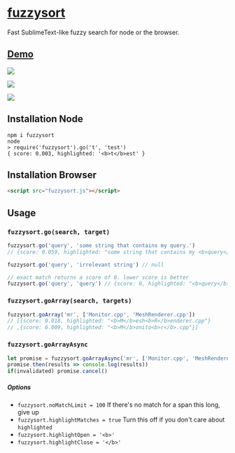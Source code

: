 # [fuzzysort](https://raw.github.com/farzher/fuzzysort/master/fuzzysort.js)

Fast SublimeText-like fuzzy search for node or the browser.



## [Demo](https://rawgit.com/farzher/fuzzysort/master/test.html)

![](http://i.imgur.com/tleIW3b.gif)


![](http://i.imgur.com/dN2cd7z.png)

![](http://i.imgur.com/4kKfMK4.png)



## Installation Node

```
npm i fuzzysort
node
> require('fuzzysort').go('t', 'test')
{ score: 0.003, highlighted: '<b>t</b>est' }
```


## Installation Browser

```html
<script src="fuzzysort.js"></script>
```




## Usage

### `fuzzysort.go(search, target)`

```js
fuzzysort.go('query', 'some string that contains my query.')
// {score: 0.059, highlighted: "some string that contains my <b>query</b>."}

fuzzysort.go('query', 'irrelevant string') // null

// exact match returns a score of 0. lower score is better
fuzzysort.go('query', 'query') // {score: 0, highlighted: "<b>query</b>"}
```

### `fuzzysort.goArray(search, targets)`

```js
fuzzysort.goArray('mr', ['Monitor.cpp', 'MeshRenderer.cpp'])
// [{score: 0.018, highlighted: "<b>M</b>esh<b>R</b>enderer.cpp"}
// ,{score: 6.009, highlighted: "<b>M</b>onito<b>r</b>.cpp"}]
```

### `fuzzysort.goArrayAsync`

```js
let promise = fuzzysort.goArrayAsync('mr', ['Monitor.cpp', 'MeshRenderer.cpp'])
promise.then(results => console.log(results))
if(invalidated) promise.cancel()
```

##### Options

 - `fuzzysort.noMatchLimit = 100` If there's no match for a span this long, give up
 - `fuzzysort.highlightMatches = true` Turn this off if you don't care about `highlighted`
 - `fuzzysort.highlightOpen = '<b>'`
 - `fuzzysort.highlightClose = '</b>'`
